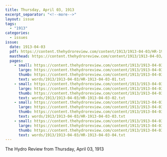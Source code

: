 ```yaml
---
title: Thursday, April 03, 1913
excerpt_separator: "<!--more-->"
layout: issue
tags:
  - "1913"
categories:
  - issues
issue:
  date: 1913-04-03
  pdf: https://content.thehydroreview.com/content/1913/1913-04-03/HR-1913-04-03.pdf
  masthead: https://content.thehydroreview.com/content/1913/1913-04-03/masthead/HR-1913-04-03.jpg
  pages:
    - small: https://content.thehydroreview.com/content/1913/1913-04-03/small/HR-1913-04-03-01.jpg
      large: https://content.thehydroreview.com/content/1913/1913-04-03/large/HR-1913-04-03-01.jpg
      thumb: https://content.thehydroreview.com/content/1913/1913-04-03/thumbnails/HR-1913-04-03-01.jpg
      text: words/1913/1913-04-03/HR-1913-04-03-01.txt
    - small: https://content.thehydroreview.com/content/1913/1913-04-03/small/HR-1913-04-03-02.jpg
      large: https://content.thehydroreview.com/content/1913/1913-04-03/large/HR-1913-04-03-02.jpg
      thumb: https://content.thehydroreview.com/content/1913/1913-04-03/thumbnails/HR-1913-04-03-02.jpg
      text: words/1913/1913-04-03/HR-1913-04-03-02.txt
    - small: https://content.thehydroreview.com/content/1913/1913-04-03/small/HR-1913-04-03-03.jpg
      large: https://content.thehydroreview.com/content/1913/1913-04-03/large/HR-1913-04-03-03.jpg
      thumb: https://content.thehydroreview.com/content/1913/1913-04-03/thumbnails/HR-1913-04-03-03.jpg
      text: words/1913/1913-04-03/HR-1913-04-03-03.txt
    - small: https://content.thehydroreview.com/content/1913/1913-04-03/small/HR-1913-04-03-04.jpg
      large: https://content.thehydroreview.com/content/1913/1913-04-03/large/HR-1913-04-03-04.jpg
      thumb: https://content.thehydroreview.com/content/1913/1913-04-03/thumbnails/HR-1913-04-03-04.jpg
      text: words/1913/1913-04-03/HR-1913-04-03-04.txt
---
```


The Hydro Review from Thursday, April 03, 1913

<!--more-->

